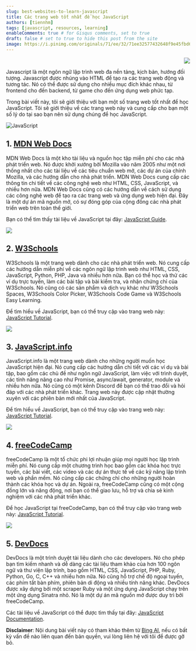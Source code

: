 ```yaml
---
slug: best-websites-to-learn-javascript
title: Các trang web tốt nhất để học JavaScript
authors: [tiennhm]
tags: [javascript, resources, learning]
enableComments: true # for Gisqus comments, set to true
draft: false # set to true to hide this post from the site
image: https://i.pinimg.com/originals/71/ee/32/71ee32577432648f9e45fbd63b2cf261.jpg
---
```


<p align="right">
    <img src="https://api.visitorbadge.io/api/visitors?path=https%3A%2F%2Ftiennhm.github.io%2Fblog%2Fbest-websites-to-learn-javascript&label=⚪Views&labelColor=%2337d67a&countColor=%23555555&style=flat&labelStyle=upper" loading='lazy' decoding='async'/>
</p>

Javascript là một ngôn ngữ lập trình web đa nền tảng, kịch bản, hướng đối tượng. Javascript được nhúng vào HTML để tạo ra các trang web động và tương tác. Nó có thể được sử dụng cho nhiều mục đích khác nhau, từ frontend cho đến backend, từ game cho đến ứng dụng web phức tạp.

Trong bài viết này, tôi sẽ giới thiệu với bạn một số trang web tốt nhất để học JavaScript. Tôi sẽ giới thiệu về các trang web này và cung cấp cho bạn một số lý do tại sao bạn nên sử dụng chúng để học JavaScript.

![JavaScript](https://i.pinimg.com/originals/71/ee/32/71ee32577432648f9e45fbd63b2cf261.jpg)

<!-- truncate -->

## 1. [MDN Web Docs](https://developer.mozilla.org/en-US/docs/Web/JavaScript)

MDN Web Docs là một kho tài liệu và nguồn học tập miễn phí cho các nhà phát triển web. Nó được khởi xướng bởi Mozilla vào năm 2005 như một nơi thống nhất cho các tài liệu về các tiêu chuẩn web mở, các dự án của chính Mozilla, và các hướng dẫn cho nhà phát triển. MDN Web Docs cung cấp các thông tin chi tiết về các công nghệ web như HTML, CSS, JavaScript, và nhiều hơn nữa. MDN Web Docs cũng có các hướng dẫn về cách sử dụng các công nghệ web để tạo ra các trang web và ứng dụng web hiện đại. Đây là một dự án mã nguồn mở, có sự đóng góp của cộng đồng các nhà phát triển web trên toàn thế giới.

Bạn có thể tìm thấy tài liệu về JavaScript tại đây: [JavaScript Guide](https://developer.mozilla.org/en-US/docs/Web/JavaScript/Guide).

<img src="https://v1.screenshot.11ty.dev/https%3A%2F%2Fdeveloper.mozilla.org%2Fen-US%2Fdocs%2FWeb%2FJavaScript/opengraph/" loading='lazy' decoding='async'/>

## 2. [W3Schools](https://www.w3schools.com/js/default.asp)

W3Schools là một trang web dành cho các nhà phát triển web. Nó cung cấp các hướng dẫn miễn phí về các ngôn ngữ lập trình web như HTML, CSS, JavaScript, Python, PHP, Java và nhiều hơn nữa. Bạn có thể học và thử các ví dụ trực tuyến, làm các bài tập và bài kiểm tra, và nhận chứng chỉ của W3Schools. Nó cũng có các sản phẩm và dịch vụ khác như W3Schools Spaces, W3Schools Color Picker, W3Schools Code Game và W3Schools Easy Learning.

Để tìm hiểu về JavaScript, bạn có thể truy cập vào trang web này: [JavaScript Tutorial](https://www.w3schools.com/js/default.asp).

<img src="https://v1.screenshot.11ty.dev/https%3A%2F%2Fwww.w3schools.com%2Fjs%2Fdefault.asp/opengraph/" loading='lazy' decoding='async'/>

## 3. [JavaScript.info](https://javascript.info/)

JavaScript.info là một trang web dành cho những người muốn học JavaScript hiện đại. Nó cung cấp các hướng dẫn chi tiết với các ví dụ và bài tập, bao gồm các chủ đề như ngôn ngữ JavaScript, làm việc với trình duyệt, các tính năng nâng cao như Promise, async/await, generator, module và nhiều hơn nữa. Nó cũng có một kênh Discord để bạn có thể trao đổi và hỏi đáp với các nhà phát triển khác. Trang web này được cập nhật thường xuyên với các phiên bản mới nhất của JavaScript.

Để tìm hiểu về JavaScript, bạn có thể truy cập vào trang web này: [JavaScript Tutorial](https://javascript.info/).

<img src="https://v1.screenshot.11ty.dev/https%3A%2F%2Fjavascript.info%2F/opengraph/" loading='lazy' decoding='async'/>

## 4. [freeCodeCamp](https://www.freecodecamp.org/)

freeCodeCamp là một tổ chức phi lợi nhuận giúp mọi người học lập trình miễn phí. Nó cung cấp một chương trình học bao gồm các khóa học trực tuyến, các bài viết, các video và các dự án thực tế về các kỹ năng lập trình web và phần mềm. Nó cũng cấp các chứng chỉ cho những người hoàn thành các khóa học và dự án. Ngoài ra, freeCodeCamp cũng có một cộng đồng lớn và năng động, nơi bạn có thể giao lưu, hỗ trợ và chia sẻ kinh nghiệm với các nhà phát triển khác.

Để học JavaScript tại freeCodeCamp, bạn có thể truy cập vào trang web này: [JavaScript Tutorial](https://www.freecodecamp.org/learn/javascript-algorithms-and-data-structures/basic-javascript/).

<img src="https://v1.screenshot.11ty.dev/https%3A%2F%2Fwww.freecodecamp.org%2Flearn%2Fjavascript-algorithms-and-data-structures%2Fbasic-javascript%2F/opengraph/" loading='lazy' decoding='async'/>

## 5. [DevDocs](https://devdocs.io/)

DevDocs là một trình duyệt tài liệu dành cho các developers. Nó cho phép bạn tìm kiếm nhanh và dễ dàng các tài liệu tham khảo của hơn 100 ngôn ngữ và thư viện lập trình, bao gồm HTML, CSS, JavaScript, PHP, Ruby, Python, Go, C, C++ và nhiều hơn nữa. Nó cũng hỗ trợ chế độ ngoại tuyến, các phím tắt bàn phím, phiên bản di động và nhiều tính năng khác. DevDocs được xây dựng bởi một scraper Ruby và một ứng dụng JavaScript chạy trên một ứng dụng Sinatra nhỏ. Nó là một dự án mã nguồn mở được duy trì bởi freeCodeCamp.

Các tài liệu về JavaScript có thể được tìm thấy tại đây: [JavaScript Documentation](https://devdocs.io/javascript/).


**Disclaimer**: Nội dung bài viết này có tham khảo thêm từ [Bing AI](https://bing.com/chat), nếu có bất kỳ vấn đề nào liên quan đến bản quyền, vui lòng liên hệ với tôi để được gỡ bỏ.